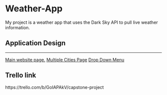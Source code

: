 # Weather-App

My project is a weather app that uses the Dark Sky API to pull live weather information.

<h2>Application Design</h2> 

<hr>

<a href='./Docs/Main Page.HEIC'>Main website page.</a>
                                                <a href='./Docs/Multiple Cities.HEIC'>Multiple Cities Page</a>
                                                <a href='./Docs/Drop Down.HEIC'>Drop Down Menu</a>

<h2>Trello link</h2> https://trello.com/b/GoIAPAkV/capstone-project